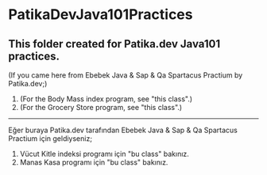 # PatikaDevJava101Practices
This folder created for Patika.dev Java101 practices.
---
(If you came here from Ebebek Java & Sap & Qa Spartacus Practium by Patika.dev;)
  1. (For the Body Mass index program, see "this class".)
  2. (For the Grocery Store program, see "this class".)
---
Eğer buraya Patika.dev tarafından Ebebek Java & Sap & Qa Spartacus Practium için geldiyseniz;
  1. Vücut Kitle indeksi programı için "bu class" bakınız.
  2. Manas Kasa programı için "bu class" bakınız.

